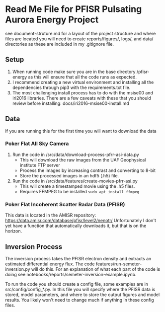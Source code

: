 # Read Me File for PFISR Pulsating Aurora Energy Project
see document-struture.md for a layout of the project structure and where files are located
you will need to create reports/figures/, logs/, and data/ directories as these are included in my .gitignore file.

## Setup
1. When running code make sure you are in the base directory /pfisr-energy as this will ensure that all the code runs as expected.
2. I recommend creating a new virtual environment and installing all the dependencies through pip3 with the requirements.txt file.
3. The most challenging install process has to do with the msise00 and iri2016 libraries. There are a few caveats with these that you should review before installing: docs/iri2016-msise00-install.md

## Data
If you are running this for the first time you will want to download the data

### Poker Flat All Sky Camera
1. Run the code in /src/data/download-process-pfrr-asi-data.py
    - This will download the raw images from the UAF Geophysical institute FTP server
    - Process the images by increasing contrast and converting to 8-bit
    - Store the processed images in an hdf5 (.h5) file.
2. Run the code in /src/data/features/create-movies-pfrr-asi.py
    - This will create a timestamped movie using the .h5 files.
    - Requires FFMPEG to be installed `sudo apt install ffmpeg`

### Poker Flat Incoherent Scatter Radar Data (PFISR)
This data is located in the AMISR repository: https://data.amisr.com/database/pfisr/level2/nenotr/
Unfortunately I don't yet have a function that automatically downloads it, but that is on the horizon.

## Inversion Process
The inversion process takes the PFISR electron density and extracts an estimated differential energy flux. The code features/run-semeter-inversion.py will do this. For an explanation of what each part of the code is doing see notebooks/reports/semeter-inversion-example.ipynb.

To run the code you should create a config file, some examples are in src/config/config_*.py. In this file you will specify where the PFISR data is stored, model parameters, and where to store the output figures and model results. You likely won't need to change much if anything in these config files.
